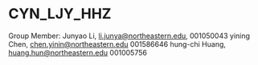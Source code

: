 # CYN_LJY_HHZ
Group Member:
Junyao Li, li.junya@northeastern.edu, 001050043
yining Chen, chen.yinin@northeastern.edu 001586646
hung-chi Huang, huang.hun@northeastern.edu 001005756
